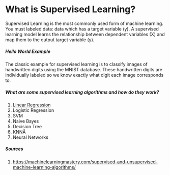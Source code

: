 # What is Supervised Learning?

Supervised Learning is the most commonly used form of machine learning. You must labeled data: data which has a target variable (y). A supervised learning model learns the relationship between dependent variables (X) and map them to the output target variable (y).

##### Hello World Example

The classic example for supervised learning is to classify images of handwritten digits using the MNIST database. These handwritten digits are individually labeled so we know exactly what digit each image corresponds to.

##### What are some supervised learning algorithms and how do they work?
1. [Linear Regression](https://github.com/jimmychimmyy/machine_learning_notes/blob/master/linear_regression.md)
2. Logistic Regression
3. SVM
4. Naive Bayes
5. Decision Tree
6. KNNÂ
7. Neural Networks

##### Sources
1. https://machinelearningmastery.com/supervised-and-unsupervised-machine-learning-algorithms/
